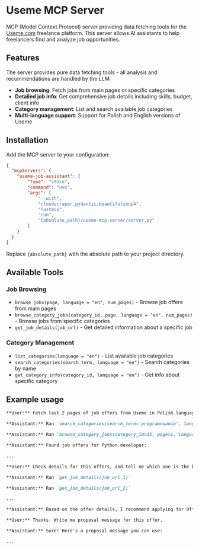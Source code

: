# Useme MCP Server

MCP (Model Context Protocol) server providing data fetching tools for the [Useme.com](https://useme.com) freelance platform. This server allows AI assistants to help freelancers find and analyze job opportunities.

## Features

The server provides pure data fetching tools - all analysis and recommendations are handled by the LLM:

- **Job browsing**: Fetch jobs from main pages or specific categories
- **Detailed job info**: Get comprehensive job details including skills, budget, client info
- **Category management**: List and search available job categories
- **Multi-language support**: Support for Polish and English versions of Useme

## Installation

Add the MCP server to your configuration:

```json
{
  "mcpServers": {
    "useme-job-assistant": {
        "type": "stdio",
        "command": "uvx",
        "args": [
            "--with",
            "cloudscraper,pydantic,beautifulsoup4",
            "fastmcp",
            "run",
            "{absolute_path}/useme-mcp-server/server.py"
        ]
    }
  }
}
```

Replace `{absolute_path}` with the absolute path to your project directory.

## Available Tools

### Job Browsing

- `browse_jobs(page, language = "en", num_pages)` - Browse job offers from main pages
- `browse_category_jobs(category_id, page, language = "en", num_pages)` - Browse jobs from specific categories
- `get_job_details(job_url)` - Get detailed information about a specific job

### Category Management

- `list_categories(language = "en")` - List available job categories
- `search_categories(search_term, language = "en")` - Search categories by name
- `get_category_info(category_id, language = "en")` - Get info about specific category

## Example usage

```md
**User:** Fetch last 2 pages of job offers from Useme in Polish language for Programming category. Then find a job offer for Python developer.

**Assistant:** Ran `search_categories(search_term='programowanie', language='pl')`

**Assistant:** Ran `browse_category_jobs(category_id=35, page=1, language='pl', num_pages=2)`

**Assistant:** Found job offers for Python developer:

...

**User:** Check details for this offers, and tell me which one is the best fit for me. I'm just starting out as a Python developer.

**Assistant:** Ran `get_job_details(job_url_1)`

**Assistant:** Ran `get_job_details(job_url_2)`

...

**Assistant:** Based on the offer details, I recommend applying for Offer 1 because it has a lower competition level and a reasonable budget for entry-level developers.

**User:** Thanks. Write me proposal message for this offer.

**Assistant:** Sure! Here's a proposal message you can use:

...
```